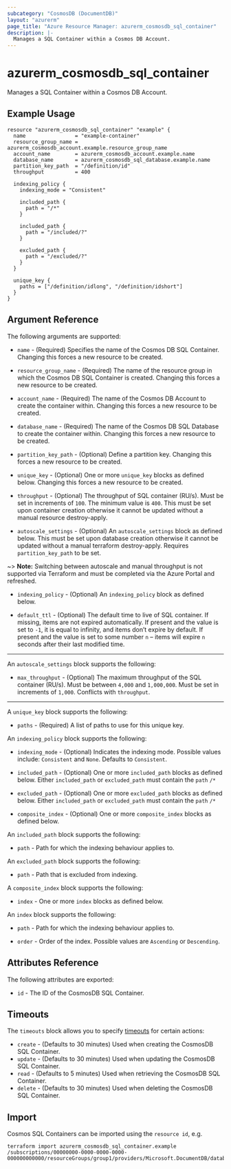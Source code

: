 ```yaml
---
subcategory: "CosmosDB (DocumentDB)"
layout: "azurerm"
page_title: "Azure Resource Manager: azurerm_cosmosdb_sql_container"
description: |-
  Manages a SQL Container within a Cosmos DB Account.
---
```


# azurerm_cosmosdb_sql_container

Manages a SQL Container within a Cosmos DB Account.

## Example Usage

```hcl
resource "azurerm_cosmosdb_sql_container" "example" {
  name                = "example-container"
  resource_group_name = azurerm_cosmosdb_account.example.resource_group_name
  account_name        = azurerm_cosmosdb_account.example.name
  database_name       = azurerm_cosmosdb_sql_database.example.name
  partition_key_path  = "/definition/id"
  throughput          = 400

  indexing_policy {
    indexing_mode = "Consistent"

    included_path {
      path = "/*"
    }

    included_path {
      path = "/included/?"
    }

    excluded_path {
      path = "/excluded/?"
    }
  }

  unique_key {
    paths = ["/definition/idlong", "/definition/idshort"]
  }
}
```

## Argument Reference

The following arguments are supported:

* `name` - (Required) Specifies the name of the Cosmos DB SQL Container. Changing this forces a new resource to be created.

* `resource_group_name` - (Required) The name of the resource group in which the Cosmos DB SQL Container is created. Changing this forces a new resource to be created.

* `account_name` - (Required) The name of the Cosmos DB Account to create the container within. Changing this forces a new resource to be created.

* `database_name` - (Required) The name of the Cosmos DB SQL Database to create the container within. Changing this forces a new resource to be created.

* `partition_key_path` - (Optional) Define a partition key. Changing this forces a new resource to be created.

* `unique_key` - (Optional) One or more `unique_key` blocks as defined below. Changing this forces a new resource to be created.

* `throughput` - (Optional) The throughput of SQL container (RU/s). Must be set in increments of `100`. The minimum value is `400`. This must be set upon container creation otherwise it cannot be updated without a manual resource destroy-apply.

* `autoscale_settings` - (Optional) An `autoscale_settings` block as defined below. This must be set upon database creation otherwise it cannot be updated without a manual terraform destroy-apply. Requires `partition_key_path` to be set.

~> **Note:** Switching between autoscale and manual throughput is not supported via Terraform and must be completed via the Azure Portal and refreshed. 

* `indexing_policy` - (Optional) An `indexing_policy` block as defined below.

* `default_ttl` - (Optional) The default time to live of SQL container. If missing, items are not expired automatically. If present and the value is set to `-1`, it is equal to infinity, and items don’t expire by default. If present and the value is set to some number `n` – items will expire `n` seconds after their last modified time.

---

An `autoscale_settings` block supports the following:

* `max_throughput` - (Optional) The maximum throughput of the SQL container (RU/s). Must be between `4,000` and `1,000,000`. Must be set in increments of `1,000`. Conflicts with `throughput`.

---
A `unique_key` block supports the following:

* `paths` - (Required) A list of paths to use for this unique key.

An `indexing_policy` block supports the following:

* `indexing_mode` - (Optional) Indicates the indexing mode. Possible values include: `Consistent` and `None`. Defaults to `Consistent`.

* `included_path` - (Optional) One or more `included_path` blocks as defined below. Either `included_path` or `excluded_path` must contain the `path` `/*`

* `excluded_path` - (Optional) One or more `excluded_path` blocks as defined below. Either `included_path` or `excluded_path` must contain the `path` `/*`

* `composite_index` - (Optional) One or more `composite_index` blocks as defined below.

An `included_path` block supports the following:

* `path` - Path for which the indexing behaviour applies to.

An `excluded_path` block supports the following:

* `path` - Path that is excluded from indexing.

A `composite_index` block supports the following:

* `index` - One or more `index` blocks as defined below.

An `index` block supports the following:

* `path` - Path for which the indexing behaviour applies to.

* `order` - Order of the index. Possible values are `Ascending` or `Descending`.

## Attributes Reference

The following attributes are exported:

* `id` - The ID of the CosmosDB SQL Container.

## Timeouts

The `timeouts` block allows you to specify [timeouts](https://www.terraform.io/docs/configuration/resources.html#timeouts) for certain actions:

* `create` - (Defaults to 30 minutes) Used when creating the CosmosDB SQL Container.
* `update` - (Defaults to 30 minutes) Used when updating the CosmosDB SQL Container.
* `read` - (Defaults to 5 minutes) Used when retrieving the CosmosDB SQL Container.
* `delete` - (Defaults to 30 minutes) Used when deleting the CosmosDB SQL Container.

## Import

Cosmos SQL Containers can be imported using the `resource id`, e.g.

```shell
terraform import azurerm_cosmosdb_sql_container.example /subscriptions/00000000-0000-0000-0000-000000000000/resourceGroups/group1/providers/Microsoft.DocumentDB/databaseAccounts/account1/sqlDatabases/database1/containers/container1
```
